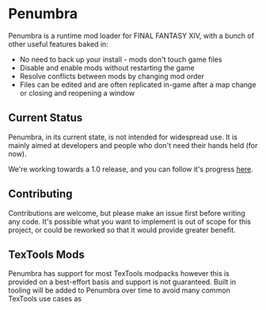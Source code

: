 # Penumbra

Penumbra is a runtime mod loader for FINAL FANTASY XIV, with a bunch of other useful features baked in:

* No need to back up your install - mods don't touch game files
* Disable and enable mods without restarting the game
* Resolve conflicts between mods by changing mod order
* Files can be edited and are often replicated in-game after a map change or closing and reopening a window

## Current Status
Penumbra, in its current state, is not intended for widespread use. It is mainly aimed at developers and people who don't need their hands held (for now).

We're working towards a 1.0 release, and you can follow it's progress [here](https://github.com/xivdev/Penumbra/projects/1).

## Contributing
Contributions are welcome, but please make an issue first before writing any code. It's possible what you want to implement is out of scope for this project, or could be reworked so that it would provide greater benefit.

## TexTools Mods
Penumbra has support for most TexTools modpacks however this is provided on a best-effort basis and support is not guaranteed. Built in tooling will be added to Penumbra over time to avoid many common TexTools use cases as
